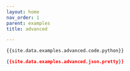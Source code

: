 ```yaml
---
layout: home
nav_order: 1
parent: examples
title: advanced

---
```


```python
{{site.data.examples.advanced.code.python}}
```
```json
{{site.data.examples.advanced.json.pretty}}
```